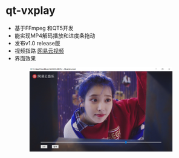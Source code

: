 # qt-vxplay

- 基于FFmpeg 和QT5开发
- 能实现MP4解码播放和进度条拖动
- 发布v1.0 release版
- 视频指路 [网易云视频](http://music.163.com/mv/?id=10903021&userid=618164109)
- 界面效果 
<p align="center">
<img src="https://github.com/nepleo/qt-vxplay/blob/master/res/blueming.png" width="75%" height="75%" alt="Blueming-IU"/>
</p>
